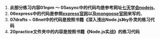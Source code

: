 1. **此部分练习内容01npm ～ 05async中的代码均是参考网址[七天学会nodejs](https://nqdeng.github.io/7-days-nodejs/#1.1)**。
2. **06express中的代码是参照[express官网](https://expressjs.com/)以及[mongoose官网](http://mongoosejs.com/docs/index.html)来写的**。
3. **07drafts ~ 08net中的代码是按照书籍《深入浅出Node.js》by朴灵的练习代码**
4. **20practice文件夹中的内容是按照书籍《Node.js实战》的练习代码**